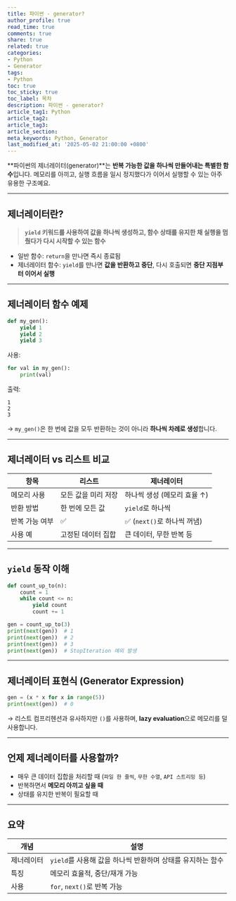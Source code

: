 ```yaml
---
title: 파이썬 - generator?
author_profile: true
read_time: true
comments: true
share: true
related: true
categories:
- Python
- Generator
tags:
- Python
toc: true
toc_sticky: true
toc_label: 목차
description: 파이썬 - generator?
article_tag1: Python
article_tag2: 
article_tag3: 
article_section: 
meta_keywords: Python, Generator
last_modified_at: '2025-05-02 21:00:00 +0800'
---
```



\*\*파이썬의 제너레이터(generator)\*\*는 **반복 가능한 값을 하나씩 만들어내는 특별한 함수**입니다.
메모리를 아끼고, 실행 흐름을 일시 정지했다가 이어서 실행할 수 있는 아주 유용한 구조예요.

---

## 제너레이터란?

> **`yield` 키워드를 사용하여 값을 하나씩 생성하고, 함수 상태를 유지한 채 실행을 멈췄다가 다시 시작할 수 있는 함수**

* 일반 함수: `return`을 만나면 즉시 종료됨
* 제너레이터 함수: `yield`를 만나면 **값을 반환하고 중단**, 다시 호출되면 **중단 지점부터 이어서 실행**

---

## 제너레이터 함수 예제

```python
def my_gen():
    yield 1
    yield 2
    yield 3
```

사용:

```python
for val in my_gen():
    print(val)
```

출력:

```
1
2
3
```

→ `my_gen()`은 한 번에 값을 모두 반환하는 것이 아니라 **하나씩 차례로 생성**합니다.

---

## 제너레이터 vs 리스트 비교

| 항목       | 리스트         | 제너레이터                |
| -------- | ----------- | -------------------- |
| 메모리 사용   | 모든 값을 미리 저장 | 하나씩 생성 (메모리 효율 ↑)    |
| 반환 방법    | 한 번에 모든 값   | `yield`로 하나씩         |
| 반복 가능 여부 | ✅           | ✅ (`next()`로 하나씩 꺼냄) |
| 사용 예     | 고정된 데이터 집합  | 큰 데이터, 무한 반복 등       |

---

## `yield` 동작 이해

```python
def count_up_to(n):
    count = 1
    while count <= n:
        yield count
        count += 1

gen = count_up_to(3)
print(next(gen))  # 1
print(next(gen))  # 2
print(next(gen))  # 3
print(next(gen))  # StopIteration 예외 발생
```

---

## 제너레이터 표현식 (Generator Expression)

```python
gen = (x * x for x in range(5))
print(next(gen))  # 0
```

→ 리스트 컴프리헨션과 유사하지만 `()`를 사용하며, **lazy evaluation**으로 메모리를 덜 사용합니다.

---

## 언제 제너레이터를 사용할까?

* 매우 큰 데이터 집합을 처리할 때 (`파일 한 줄씩`, `무한 수열`, `API 스트리밍 등`)
* 반복하면서 **메모리 아끼고 싶을 때**
* 상태를 유지한 반복이 필요할 때

---

## 요약

| 개념    | 설명                                   |
| ----- | ------------------------------------ |
| 제너레이터 | `yield`를 사용해 값을 하나씩 반환하며 상태를 유지하는 함수 |
| 특징    | 메모리 효율적, 중단/재개 가능                    |
| 사용    | `for`, `next()`로 반복 가능               |

